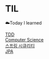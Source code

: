 # TIL
☁️Today I learned

[TDD](https://github.com/cksgns93/TDD)  
[Computer Science](https://github.com/cksgns93/ComputerScience)  
[스프링 시큐리티](https://github.com/cksgns93/SpringSecurity)  
[JPA](https://github.com/cksgns93/jpa_programming)  
